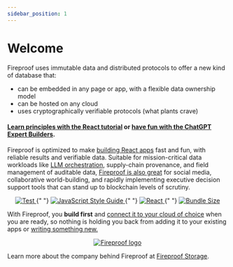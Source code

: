 ```yaml
---
sidebar_position: 1
---
```


# Welcome


Fireproof uses immutable data and distributed protocols to offer a new kind of database that:
- can be embedded in any page or app, with a flexible data ownership model
- can be hosted on any cloud
- uses cryptographically verifiable protocols (what plants crave)

#### [Learn principles with the React tutorial](/docs/react-tutorial) or [have fun with the ChatGPT Expert Builders](/docs/chatgpt-quick-start).




Fireproof is optimized to make [building React apps](https://github.com/fireproof-storage/fireproof/blob/main/packages/react/README.md) fast and fun, with reliable results and verifiable data. Suitable for mission-critical data workloads like [LLM orchestration](https://fireproof.storage/posts/why-proofs-matter-for-ai/), supply-chain provenance, and field management of auditable data, [Fireproof is also great](https://fireproof.storage/posts/great-opportunites-to-use-fireproof/) for social media, collaborative world-building, and rapidly implementing executive decision support tools that can stand up to blockchain levels of scrutiny.

<p align="center">
  <a href="https://github.com/fireproof-storage/fireproof/actions/workflows/test.yml">
    <img src="https://github.com/fireproof-storage/fireproof/actions/workflows/test.yml/badge.svg" alt="Test" />
  </a>{" "}
  <a href="https://standardjs.com" rel="nofollow">
    <img src="https://img.shields.io/badge/code_style-standard-brightgreen.svg" alt="JavaScript Style Guide"  />
  </a>{" "}
  <a href="https://github.com/fireproof-storage/fireproof/blob/main/packages/react/README.md">
    <img src="https://shields.io/badge/react-black?logo=react&style=for-the-badge%22" alt="React"  />
  </a>{" "}
  <a href="https://bundlephobia.com/package/@fireproof/core" rel="nofollow">
    <img src="https://deno.bundlejs.com/?q=use-fireproof&treeshake=[*+as+useFireproof]&badge" alt="Bundle Size"  />
  </a>
</p>


With Fireproof, you **build first** and [connect it to your cloud of choice](/docs/connect) when you are ready, so nothing is holding you back from adding it to your existing apps or [writing something new.](https://codesandbox.io/s/fireproof-react-antd-f6zbi7?file=/src/App.tsx)


<p align="center" >
  <a href="https://fireproof.storage/">
    <img src="https://fireproof.storage/static/img/logo-animated-black.svg" alt="Fireproof logo" width={300} />
  </a>
</p>

Learn more about the company behind Fireproof at [Fireproof Storage](https://fireproof.storage).
